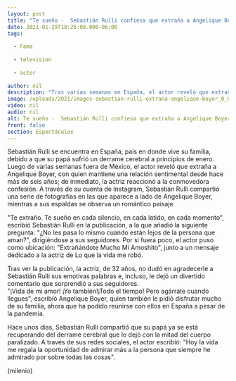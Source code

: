 ```yaml
---
layout: post
title: "Te sueño -  Sebastián Rulli confiesa que extraña a Angelique Boyer; así reaccionó la actriz"
date: 2021-01-29T18:26:00.000-06:00
tags:
  
  - Fama
  
  - television
  
  - actor
  
author: nil
description: "Tras varias semanas en España, el actor reveló que extraña a Angelique Boyer, a quien le dedicó unas conmovedoras palabras. "
image: /uploads/2021/images-sebastian-rulli-extrana-angelique-boyer_0_0_1200_747.jpg
video: nil
audio: nil
alt: Te sueño -  Sebastián Rulli confiesa que extraña a Angelique Boyer; así reaccionó la actriz
front: false
section: Espectáculos
---
```


Sebastián Rulli se encuentra en España, país en donde vive su familia, debido a que su papá sufrió un derrame cerebral a principios de enero. Luego de varias semanas fuera de México, el actor reveló que extraña a Angelique Boyer, con quien mantiene una relación sentimental desde hace más de seis años; de inmediato, la actriz reaccionó a la conmovedora confesión. A través de su cuenta de Instagram, Sebastián Rulli compartió una serie de fotografías en las que aparece a lado de Angelique Boyer, mientras a sus espaldas se observa un romántico paisaje 

"Te extraño. Te sueño en cada silencio, en cada latido, en cada momento", escribió Sebastián Rulli en la publicación, a la que añadió la siguiente pregunta: "¿No les pasa lo mismo cuando están lejos de la persona que aman?", dirigiéndose a sus seguidores. 
Por si fuera poco, el actor puso como ubicación: "Extrañándote Mucho Mi Amoshito", junto a un mensaje dedicado a la actriz de Lo que la vida me robó.  

Tras ver la publicación, la actriz, de 32 años, no dudó en agradecerle a Sebastián Rulli sus emotivas palabras e, incluso, le dejó un divertido comentario que sorprendió a sus seguidores.  
"¡Vida de mi amor! ¡Yo también!¡Todo el tiempo! Pero agárrate cuando llegues", escribió Angelique Boyer, quien también le pidió disfrutar mucho de su familia, ahora que ha podido reunirse con ellos en España a pesar de la pandemia. 

Hace unos días, Sebastián Rulli compartió que su papá ya se está recuperando del derrame cerebral que lo dejó con la mitad del cuerpo paralizado. A través de sus redes sociales, el actor escribió: "Hoy la vida me regala la oportunidad de admirar más a la persona que siempre he admirado por sobre todas las cosas".  

(milenio)